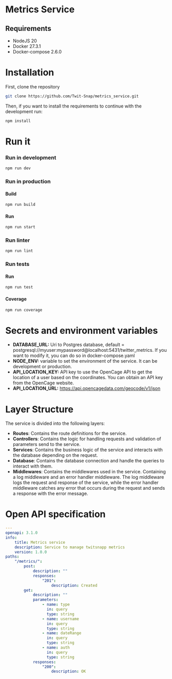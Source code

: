 # Metrics Service

## Requirements
- NodeJS 20
- Docker 27.3.1
- Docker-compose 2.6.0

# Installation 

First, clone the repository

``` bash 
git clone https://github.com/Twit-Snap/metrics_service.git
```
Then, if you want to install the requirements to continue with the development run:

``` bash 
npm install
```

# Run it

### Run in development

```bash
npm run dev
```

### Run in production

#### Build

```bash
npm run build
```

#### Run

```bash
npm run start
```

### Run linter

```bash
npm run lint
```

### Run tests

#### Run

```bash
npm run test
```

#### Coverage

```bash
npm run coverage
```

# Secrets and environment variables

- **DATABASE_URL:** Uri to Postgres database, default = postgresql://myuser:mypassword@localhost:5431/twitter_metrics. If you want to modify it, you can do so in docker-compose.yaml
- **NODE_ENV:** variable to set the environment of the service. It can be development or production. 
- **API_LOCATION_KEY:** API key to use the OpenCage API to get the location of a user based on the coordinates. You can obtain an API key from the OpenCage website.
- **API_LOCATION_URL:** https://api.opencagedata.com/geocode/v1/json


# Layer Structure

The service is divided into the following layers:

- **Routes**: Contains the route definitions for the service.
- **Controllers**: Contains the logic for handling requests and validation of parameters send to the service.
- **Services**: Contains the business logic of the service and interacts with the database depending on the request.
- **Database**: Contains the database connection and handle the queries to interact with them.
- **Middlewares**: Contains the middlewares used in the service. Containing a log middleware and an error handler middleware. The log middleware logs the request and response of the service, while the error handler middleware catches any error that occurs during the request and sends a response with the error message.


# Open API specification

```yaml
---
openapi: 3.1.0
info:
    title: Metrics service
    description: Service to manage twitsnapp metrics
    version: 1.0.0
paths:
    "/metrics/":
        post:
            description: ""
            responses:
                "201":
                    description: Created
        get:
            description: ""
            parameters:
                - name: type
                  in: query
                  type: string
                - name: username
                  in: query
                  type: string
                - name: dateRange
                  in: query
                  type: string
                - name: auth
                  in: query
                  type: string
            responses:
                "200":
                    description: OK
```
